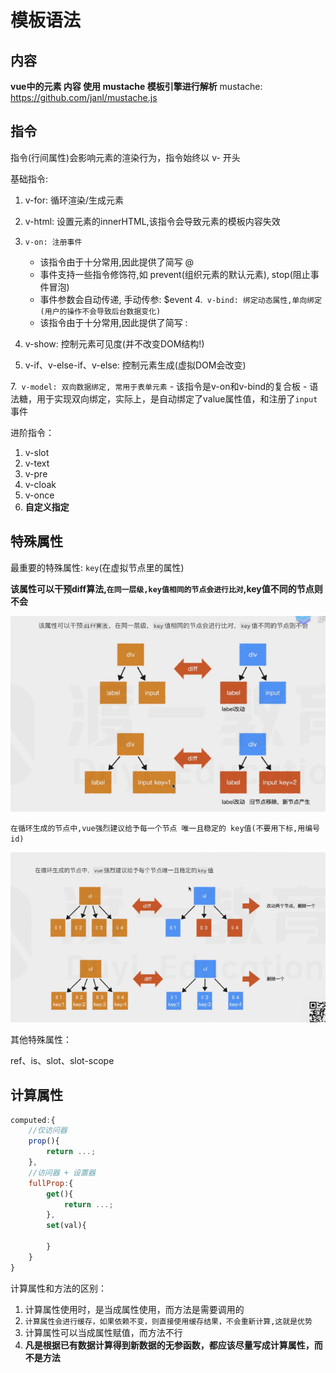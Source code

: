# 模板语法

## 内容

**vue中的元素 内容 使用 mustache 模板引擎进行解析**
mustache: https://github.com/janl/mustache.js

## 指令

指令(行间属性)会影响元素的渲染行为，指令始终以 v- 开头

基础指令:

1. v-for: 循环渲染/生成元素
2. v-html: 设置元素的innerHTML,该指令会导致元素的模板内容失效

3. `v-on: 注册事件`
    - 该指令由于十分常用,因此提供了简写 @
    - 事件支持一些指令修饰符,如 prevent(组织元素的默认元素), stop(阻止事件冒泡)
    - 事件参数会自动传递, 手动传参: $event
4.` v-bind: 绑定动态属性,单向绑定(用户的操作不会导致后台数据变化)`
    - 该指令由于十分常用,因此提供了简写 :

5. v-show: 控制元素可见度(并不改变DOM结构!)
6. v-if、v-else-if、v-else: 控制元素生成(虚拟DOM会改变)

7.` v-model: 双向数据绑定, 常用于表单元素`
    - 该指令是v-on和v-bind的复合板
    - 语法糖，用于实现双向绑定，实际上，是自动绑定了value属性值，和注册了`input`事件

进阶指令：

1. v-slot
2. v-text
3. v-pre
4. v-cloak
5. v-once
6. **自定义指定**


## 特殊属性
 
最重要的特殊属性: `key`(在虚拟节点里的属性)

**该属性可以干预diff算法,`在同一层级,key值相同的节点会进行比对`,key值不同的节点则不会**

![](./key1.png)

`在循环生成的节点中,vue强烈建议给予每一个节点 唯一且稳定的 key值(不要用下标,用编号id)`

![](./key2.png)

其他特殊属性：

ref、is、slot、slot-scope


## 计算属性

```js
computed:{
    //仅访问器
    prop(){
        return ...;
    },
    //访问器 + 设置器
    fullProp:{
        get(){
            return ...;
        },
        set(val){

        }
    }
}
```

计算属性和方法的区别：

1. 计算属性使用时，是当成属性使用，而方法是需要调用的
2. `计算属性会进行缓存，如果依赖不变，则直接使用缓存结果，不会重新计算,这就是优势`
3. 计算属性可以当成属性赋值，而方法不行
4. **凡是根据已有数据计算得到新数据的无参函数，都应该尽量写成计算属性，而不是方法**